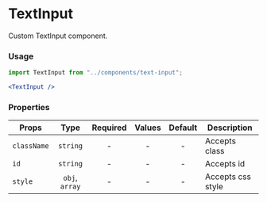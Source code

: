 # TextInput

Custom TextInput component.

### Usage

```js
import TextInput from "../components/text-input";
```

```jsx
<TextInput />
```

### Properties

| Props       |      Type      | Required | Values | Default | Description       |
| ----------- | :------------: | :------: | :----: | :-----: | ----------------- |
| `className` |    `string`    |    -     |   -    |    -    | Accepts class     |
| `id`        |    `string`    |    -     |   -    |    -    | Accepts id        |
| `style`     | `obj`, `array` |    -     |   -    |    -    | Accepts css style |
